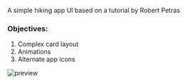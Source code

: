 
A simple hiking app UI based on a tutorial by Robert Petras

### Objectives:
1. Complex card layout
2. Animations
3. Alternate app icons

![preview](https://github.com/hasan-hm1/hiking/blob/main/preview2.gif)




